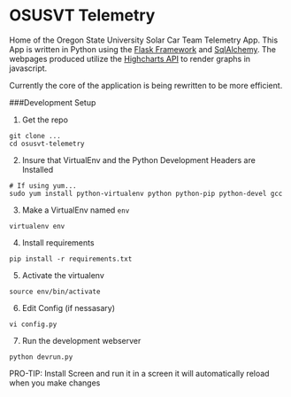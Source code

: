 OSUSVT Telemetry
================

Home of the Oregon State University Solar Car Team Telemetry App. This App is written in Python using the [Flask Framework](http://flask.pocoo.org/docs/0.10/) and [SqlAlchemy](http://docs.sqlalchemy.org/en/rel_0_9/core/tutorial.html). The webpages produced utilize the [Highcharts API](http://www.highcharts.com/) to render graphs in javascript.

Currently the core of the application is being rewritten to be more efficient.

###Development Setup
1. Get the repo
```
git clone ...
cd osusvt-telemetry
```
2. Insure that VirtualEnv and the Python Development Headers are Installed
```
# If using yum...
sudo yum install python-virtualenv python python-pip python-devel gcc
```
3. Make a VirtualEnv named `env`
```
virtualenv env
```
4. Install requirements
```
pip install -r requirements.txt
```
5. Activate the virtualenv
```
source env/bin/activate
```
6. Edit Config (if nessasary)
```
vi config.py
```
7. Run the development webserver
```
python devrun.py
```
PRO-TIP: Install Screen and run it in a screen it will automatically reload when you make changes


